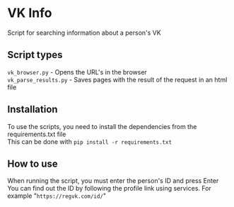 # VK Info
Script for searching information about a person's VK
## Script types
```vk_browser.py``` - Opens the URL's in the browser  
```vk_parse_results.py``` - Saves pages with the result of the request in an html file
## Installation
To use the scripts, you need to install the dependencies from the requirements.txt file   
This can be done with ```pip install -r requirements.txt```
## How to use
When running the script, you must enter the person's ID and press Enter  
You can find out the ID by following the profile link using services. For example "```https://regvk.com/id/```"
